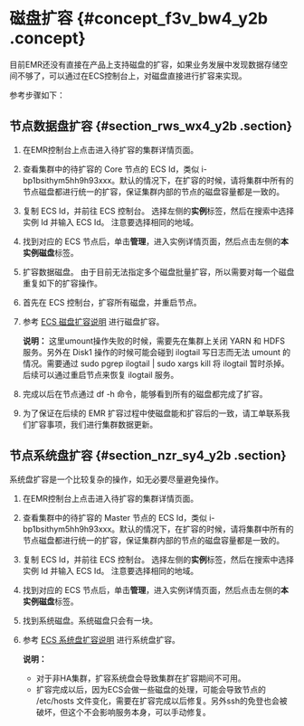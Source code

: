 # 磁盘扩容 {#concept_f3v_bw4_y2b .concept}

目前EMR还没有直接在产品上支持磁盘的扩容，如果业务发展中发现数据存储空间不够了，可以通过在ECS控制台上，对磁盘直接进行扩容来实现。

参考步骤如下：

## 节点数据盘扩容 {#section_rws_wx4_y2b .section}

1.  在EMR控制台上点击进入待扩容的集群详情页面。
2.  查看集群中的待扩容的 Core 节点的 ECS Id，类似 i-bp1bsithym5hh9h93xxx。默认的情况下，在扩容的时候，请将集群中所有的节点磁盘都进行统一的扩容，保证集群内部的节点的磁盘容量都是一致的。
3.  复制 ECS Id，并前往 ECS 控制台。 选择左侧的**实例**标签，然后在搜索中选择实例 Id 并输入 ECS Id。 注意要选择相同的地域。
4.  找到对应的 ECS 节点后，单击**管理**，进入实例详情页面，然后点击左侧的**本实例磁盘**标签。
5.  扩容数据磁盘。 由于目前无法指定多个磁盘批量扩容，所以需要对每一个磁盘重复如下的扩容操作。
6.  首先在 ECS 控制台，扩容所有磁盘，并重启节点。
7.  参考 [ECS 磁盘扩容说明](https://help.aliyun.com/document_detail/25452.html) 进行磁盘扩容。

    **说明：** 这里umount操作失败的时候，需要先在集群上关闭 YARN 和 HDFS 服务。另外在 Disk1 操作的时候可能会碰到 ilogtail 写日志而无法 umount 的情况。需要通过 sudo pgrep ilogtail | sudo xargs kill 将 ilogtail 暂时杀掉。后续可以通过重启节点来恢复 ilogtail 服务。

8.  完成以后在节点通过 df -h 命令，能够看到所有的磁盘都完成了扩容。
9.  为了保证在后续的 EMR 扩容过程中使磁盘能和扩容后的一致，请工单联系我们扩容事项，我们进行集群数据更新。

## 节点系统盘扩容 {#section_nzr_sy4_y2b .section}

系统盘扩容是一个比较复杂的操作，如无必要尽量避免操作。

1.  在EMR控制台上点击进入待扩容的集群详情页面。
2.  查看集群中的待扩容的 Master 节点的 ECS Id，类似 i-bp1bsithym5hh9h93xxx。默认的情况下，在扩容的时候，请将集群中所有的节点磁盘都进行统一的扩容，保证集群内部的节点的磁盘容量都是一致的。
3.  复制 ECS Id，并前往 ECS 控制台。 选择左侧的**实例**标签，然后在搜索中选择实例 Id 并输入 ECS Id。 注意要选择相同的地域。
4.  找到对应的 ECS 节点后，单击**管理**，进入实例详情页面，然后点击左侧的**本实例磁盘**标签。
5.  找到系统磁盘。系统磁盘只会有一块。
6.  参考 [ECS 系统盘扩容说明](https://help.aliyun.com/document_detail/44986.html) 进行系统盘扩容。

    **说明：** 

    -   对于非HA集群，扩容系统盘会导致集群在扩容期间不可用。
    -   扩容完成以后，因为ECS会做一些磁盘的处理，可能会导致节点的 /etc/hosts 文件变化，需要在扩容完成以后修复。另外ssh的免登也会被破坏，但这个不会影响服务本身，可以手动修复。

